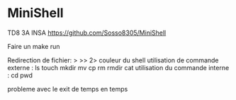 # MiniShell
TD8 3A INSA
https://github.com/Sosso8305/MiniShell

Faire un make run 


Redirection de fichier:  >   >>  2>
couleur du shell
utilisation de commande externe : ls touch mkdir mv cp rm rmdir cat
utilisation du commande interne : cd pwd


probleme avec le exit de temps en temps 


